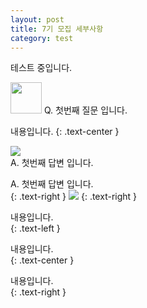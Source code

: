 ```yaml
---
layout: post
title: 7기 모집 세부사항
category: test
---
```


테스트 중입니다. 

<img src="{{ site.avatar }}" width="50" height="50" />   
Q. 첫번째 질문 입니다.     

내용입니다.
{: .text-center }

<right><img src="{{ site.avatar }}" />  
A. 첫번째 답변 입니다.<right>  

A. 첫번째 답변 입니다.  
{: .text-right }
<img src="{{ site.avatar }}" />
{: .text-right }  
  
  
  
내용입니다.  
{: .text-left }

내용입니다.  
{: .text-center }

내용입니다.  
{: .text-right }

